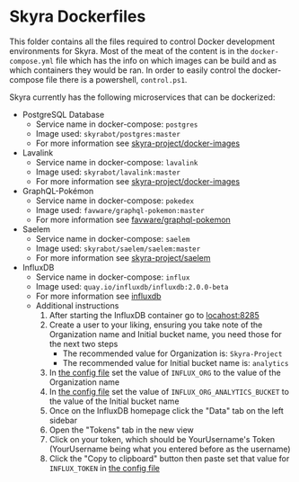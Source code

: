 # Skyra Dockerfiles

This folder contains all the files required to control Docker development environments for Skyra. Most of the meat of
the content is in the `docker-compose.yml` file which has the info on which images can be build and as which containers
they would be ran. In order to easily control the docker-compose file there is a powershell, `control.ps1`.

Skyra currently has the following microservices that can be dockerized:

- PostgreSQL Database
  - Service name in docker-compose: `postgres`
  - Image used: `skyrabot/postgres:master`
  - For more information see [skyra-project/docker-images]
- Lavalink
  - Service name in docker-compose: `lavalink`
  - Image used: `skyrabot/lavalink:master`
  - For more information see [skyra-project/docker-images]
- GraphQL-Pokémon
  - Service name in docker-compose: `pokedex`
  - Image used: `favware/graphql-pokemon:master`
  - For more information see [favware/graphql-pokemon]
- Saelem
  - Service name in docker-compose: `saelem`
  - Image used: `skyrabot/saelem/saelem:master`
  - For more information see [skyra-project/saelem]
- InfluxDB
  - Service name in docker-compose: `influx`
  - Image used: `quay.io/influxdb/influxdb:2.0.0-beta`
  - For more information see [influxdb]
  - Additional instructions
    1. After starting the InfluxDB container go to [locahost:8285]
	1. Create a user to your liking, ensuring you take note of the Organization name and Initial bucket name, you need those for the next two steps
	    - The recommended value for Organization is: `Skyra-Project`
	    - The recommended value for Initial bucket name is: `analytics`
	1. In [the config file] set the value of `INFLUX_ORG` to the value of the Organization name
	1. In [the config file] set the value of `INFLUX_ORG_ANALYTICS_BUCKET` to the value of the Initial bucket name
	1. Once on the InfluxDB homepage click the "Data" tab on the left sidebar
	1. Open the "Tokens" tab in the new view
	1. Click on your token, which should be YourUsername's Token (YourUsername being what you entered before as the username)
	1. Click the "Copy to clipboard" button then paste set that value for `INFLUX_TOKEN` in [the config file]

<!-- Link dump -->

[skyra-project/docker-images]: https://github.com/skyra-project/docker-images
[favware/graphql-pokemon]:     https://github.com/favware/graphql-pokemon
[skyra-project/saelem]:        https://github.com/skyra-project/saelem
[influxdb]:                    https://v2.docs.influxdata.com/v2.0/get-started/#download-and-run-influxdb-v2-0-beta
[locahost:8285]:               http://localhost:8285
[the config file]:             ../src/config.ts
